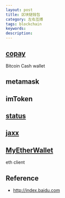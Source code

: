 ```yaml
---
layout: post
title: 区块链钱包
category: 左右互搏
tags: blockchain
keywords: 
description: 
---
```


## [copay](https://github.com/bitpay/copay)

Bitcoin Cash wallet

## metamask

## imToken

## [status](https://github.com/status-im/status-react)

##  [jaxx](https://jaxx.io/)

## [MyEtherWallet](https://github.com/MyEtherWallet)

eth client

## Reference

* <http://index.baidu.com>